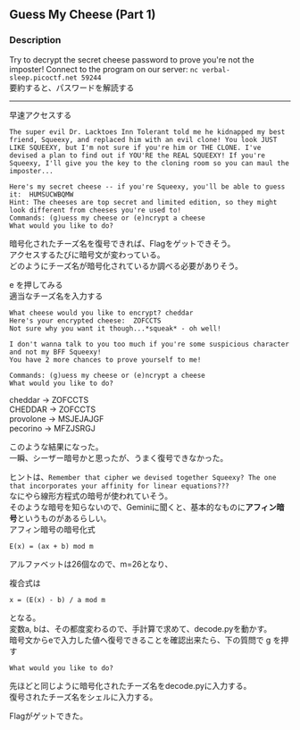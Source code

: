 ## Guess My Cheese (Part 1)
### Description
Try to decrypt the secret cheese password to prove you're not the imposter!
Connect to the program on our server: `nc verbal-sleep.picoctf.net 59244`  
要約すると、パスワードを解読する

---

早速アクセスする

```
The super evil Dr. Lacktoes Inn Tolerant told me he kidnapped my best friend, Squeexy, and replaced him with an evil clone! You look JUST LIKE SQUEEXY, but I'm not sure if you're him or THE CLONE. I've devised a plan to find out if YOU'RE the REAL SQUEEXY! If you're Squeexy, I'll give you the key to the cloning room so you can maul the imposter...

Here's my secret cheese -- if you're Squeexy, you'll be able to guess it:  HUMSUCWBQMW
Hint: The cheeses are top secret and limited edition, so they might look different from cheeses you're used to!
Commands: (g)uess my cheese or (e)ncrypt a cheese
What would you like to do?
```

暗号化されたチーズ名を復号できれば、Flagをゲットできそう。  
アクセスするたびに暗号文が変わっている。  
どのようにチーズ名が暗号化されているか調べる必要がありそう。  

e を押してみる  
適当なチーズ名を入力する  

```
What cheese would you like to encrypt? cheddar
Here's your encrypted cheese:  ZOFCCTS
Not sure why you want it though...*squeak* - oh well!

I don't wanna talk to you too much if you're some suspicious character and not my BFF Squeexy!
You have 2 more chances to prove yourself to me!

Commands: (g)uess my cheese or (e)ncrypt a cheese
What would you like to do?
```
cheddar -> ZOFCCTS  
CHEDDAR -> ZOFCCTS  
provolone -> MSJEJAJGF  
pecorino -> MFZJSRGJ  

このような結果になった。  
一瞬、シーザー暗号かと思ったが、うまく復号できなかった。  

ヒントは、`Remember that cipher we devised together Squeexy? The one that incorporates your affinity for linear equations???`  
なにやら線形方程式の暗号が使われていそう。  
そのような暗号を知らないので、Geminiに聞くと、基本的なものに**アフィン暗号**というものがあるらしい。  
アフィン暗号の暗号化式
```
E(x) = (ax + b) mod m
```
アルファベットは26個なので、m=26となり、

複合式は
```
x = (E(x) - b) / a mod m
```
となる。  
変数a, bは、その都度変わるので、手計算で求めて、decode.pyを動かす。  
暗号文からeで入力した値へ復号できることを確認出来たら、下の質問で g を押す

```
What would you like to do?
```

先ほどと同じように暗号化されたチーズ名をdecode.pyに入力する。  
復号されたチーズ名をシェルに入力する。

Flagがゲットできた。
